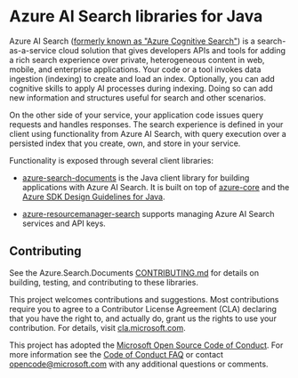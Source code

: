 # Azure AI Search libraries for Java

Azure AI Search ([formerly known as "Azure Cognitive Search"](https://learn.microsoft.com/azure/search/whats-new#new-service-name))
is a search-as-a-service cloud solution that gives developers APIs and tools for adding a rich search experience over 
private, heterogeneous content in web, mobile, and enterprise applications. Your code or a tool invokes data ingestion
(indexing) to create and load an index. Optionally, you can add cognitive skills to apply AI processes during indexing. 
Doing so can add new information and structures useful for search and other scenarios.

On the other side of your service, your application code issues query requests and handles responses. The search 
experience is defined in your client using functionality from Azure AI Search, with query execution over a
persisted index that you create, own, and store in your service.

Functionality is exposed through several client libraries:

- [azure-search-documents](https://github.com/Azure/azure-sdk-for-java/tree/main/sdk/search/azure-search-documents) is 
  the Java client library for building applications with Azure AI Search.  It is built on top of 
  [azure-core](https://github.com/Azure/azure-sdk-for-java/blob/main/sdk/core/azure-core/README.md) and the
  [Azure SDK Design Guidelines for Java](https://azure.github.io/azure-sdk/java_introduction.html).

- [azure-resourcemanager-search](https://github.com/Azure/azure-sdk-for-java/tree/main/sdk/resourcemanager/azure-resourcemanager-search/)
  supports managing Azure AI Search services and API keys.

## Contributing

See the Azure.Search.Documents [CONTRIBUTING.md](https://github.com/Azure/azure-sdk-for-java/tree/main/sdk/search/CONTRIBUTING.md) 
for details on building, testing, and contributing to these libraries.

This project welcomes contributions and suggestions.  Most contributions require you to agree to a Contributor License 
Agreement (CLA) declaring that you have the right to, and actually do, grant us the rights to use your contribution. 
For details, visit [cla.microsoft.com](https://cla.microsoft.com).

This project has adopted the [Microsoft Open Source Code of Conduct](https://opensource.microsoft.com/codeofconduct/).
For more information see the [Code of Conduct FAQ](https://opensource.microsoft.com/codeofconduct/faq/) or contact 
[opencode@microsoft.com](mailto:opencode@microsoft.com) with any additional questions or comments.


